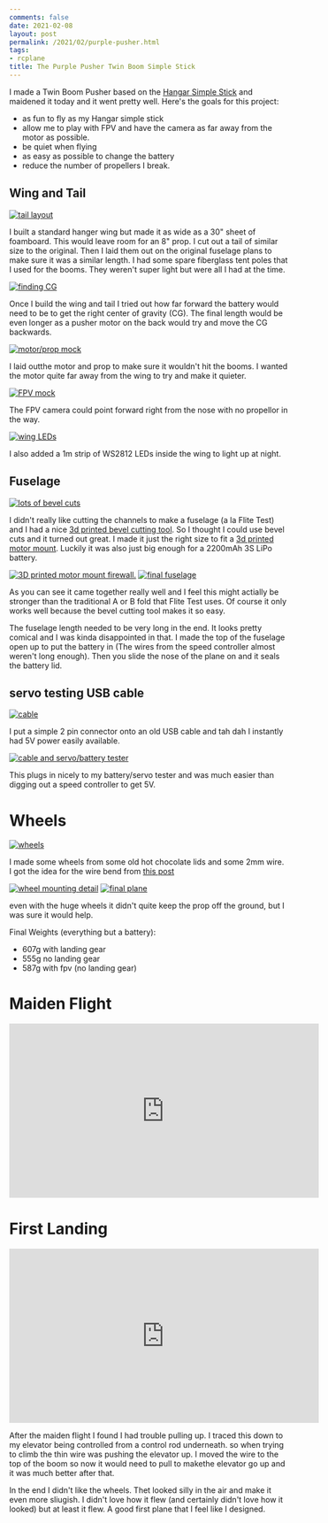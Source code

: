```yaml
---
comments: false
date: 2021-02-08
layout: post
permalink: /2021/02/purple-pusher.html
tags:
- rcplane
title: The Purple Pusher Twin Boom Simple Stick
---
```

I made a Twin Boom Pusher based on the [Hangar Simple Stick](https://www.flitetest.com/articles/simple-stick) and maidened it today and it went pretty well. Here's the goals for this project:

* as fun to fly as my Hangar simple stick
* allow me to play with FPV and have the camera as far away from the motor as possible.
* be quiet when flying
* as easy as possible to change the battery
* reduce the number of propellers I break.

## Wing and Tail

[![tail layout](/assets/images/2021-02-05-pushy/IMG_3167.sml.jpg)](/assets/images/2021-02-05-pushy/IMG_3167.jpeg)

I built a standard hanger wing but made it as wide as a 30" sheet of foamboard. This would leave room for an 8" prop. I cut out a tail of similar size to the original. Then I laid them out on the original fuselage plans to make sure it was a similar length. I had some spare fiberglass tent poles that I used for the booms. They weren't super light but were all I had at the time.

[![finding CG](/assets/images/2021-02-05-pushy/IMG_3179.sml.jpg)](/assets/images/2021-02-05-pushy/IMG_3179.jpeg)

Once I build the wing and tail I tried out how far forward the battery would need to be to get the right center of gravity (CG). The final length would be even longer as a pusher motor on the back would try and move the CG backwards.

[![motor/prop mock](/assets/images/2021-02-05-pushy/IMG_3174.sml.jpg)](/assets/images/2021-02-05-pushy/IMG_3174.jpeg)

I laid outthe motor and prop to make sure it wouldn't hit the booms. I wanted the motor quite far away from the wing to try and make it quieter.

[![FPV mock](/assets/images/2021-02-05-pushy/IMG_3175.sml.jpg)](/assets/images/2021-02-05-pushy/IMG_3175.jpeg)

The FPV camera could point forward right from the nose with no propellor in the way.

[![wing LEDs](/assets/images/2021-02-05-pushy/IMG_3176.sml.jpg)](/assets/images/2021-02-05-pushy/IMG_3176.jpeg)

I also added a 1m strip of WS2812 LEDs inside the wing to light up at night.

## Fuselage

[![lots of bevel cuts](/assets/images/2021-02-05-pushy/IMG_3157.sml.jpg)](/assets/images/2021-02-05-pushy/IMG_3157.jpeg)

I didn't really like cutting the channels to make a fuselage (a la Flite Test) and I had a nice [3d printed bevel cutting tool](https://www.thingiverse.com/thing:1358344). So I thought I could use bevel cuts and it turned out great. I made it just the right size to fit a [3d printed motor mount](https://www.thingiverse.com/thing:2726873). Luckily it was also just big enough for a 2200mAh 3S LiPo battery.

[![3D printed motor mount firewall.](/assets/images/2021-02-05-pushy/IMG_3158.sml.jpg)](/assets/images/2021-02-05-pushy/IMG_3158.jpeg)
[![final fuselage](/assets/images/2021-02-05-pushy/IMG_3159.sml.jpg)](/assets/images/2021-02-05-pushy/IMG_3159.jpeg)

As you can see it came together really well and I feel this might actially be stronger than the traditional A or B fold that Flite Test uses. Of course it only works well because the bevel cutting tool makes it so easy.

The fuselage length needed to be very long in the end. It looks pretty comical and I was kinda disappointed in that. I made the top of the fuselage open up to put the battery in (The wires from the speed controller almost weren't long enough). Then you slide the nose of the plane on and it seals the battery lid.

## servo testing USB cable

[![cable](/assets/images/2021-02-05-pushy/IMG_3188.sml.jpg)](/assets/images/2021-02-05-pushy/IMG_3188.jpeg)

I put a simple 2 pin connector onto an old USB cable and tah dah I instantly had 5V power easily available.

[![cable and servo/battery tester](/assets/images/2021-02-05-pushy/IMG_3189.sml.jpg)](/assets/images/2021-02-05-pushy/IMG_3189.jpeg)

This plugs in nicely to my battery/servo tester and was much easier than digging out a speed controller to get 5V.

# Wheels

[![wheels](/assets/images/2021-02-05-pushy/IMG_3196.sml.jpg)](/assets/images/2021-02-05-pushy/IMG_3196.jpeg)

I made some wheels from some old hot chocolate lids and some 2mm wire. I got the idea for the wire bend from [this post](https://www.rcgroups.com/forums/showpost.php?p=11706082&postcount=2)

[![wheel mounting detail](/assets/images/2021-02-05-pushy/IMG_3197.sml.jpg)](/assets/images/2021-02-05-pushy/IMG_3197.jpeg)
[![final plane](/assets/images/2021-02-05-pushy/IMG_3205.sml.jpg)](/assets/images/2021-02-05-pushy/IMG_3205.jpeg)

even with the huge wheels it didn't quite keep the prop off the ground, but I was sure it would help.

Final Weights (everything but a battery):

* 607g with landing gear
* 555g no landing gear
* 587g with fpv (no landing gear)

# Maiden Flight

<iframe width="560" height="315" src="https://www.youtube.com/embed/anrWPzKZT7g" title="YouTube video player" frameborder="0" allow="accelerometer; autoplay; clipboard-write; encrypted-media; gyroscope; picture-in-picture" allowfullscreen></iframe>

# First Landing

<iframe width="560" height="315" src="https://www.youtube.com/embed/KC---gZ73AU" title="YouTube video player" frameborder="0" allow="accelerometer; autoplay; clipboard-write; encrypted-media; gyroscope; picture-in-picture" allowfullscreen></iframe>

After the maiden flight I found I had trouble pulling up. I traced this down to my elevator being controlled from a control rod underneath. so when trying to climb the thin wire was pushing the elevator up. I moved the wire to the top of the boom so now it would need to pull to makethe elevator go up and it was much better after that.

In the end I didn't like the wheels. Thet looked silly in the air and make it even more sliugish. I didn't love how it flew (and certainly didn't love how it looked) but at least it flew. A good first plane that I feel like I designed.
